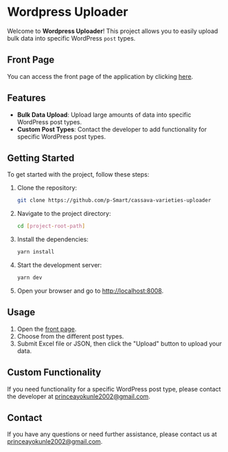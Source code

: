# Wordpress Uploader

Welcome to **Wordpress Uploader**! This project allows you to easily upload bulk data into specific WordPress `post` types.

## Front Page

You can access the front page of the application by clicking [here](http://localhost:8008).

## Features

- **Bulk Data Upload**: Upload large amounts of data into specific WordPress post types.
- **Custom Post Types**: Contact the developer to add functionality for specific WordPress post types.

## Getting Started

To get started with the project, follow these steps:

1. Clone the repository:
    ```sh
    git clone https://github.com/p-Smart/cassava-varieties-uploader
    ```
2. Navigate to the project directory:
    ```sh
    cd [project-root-path]
    ```
3. Install the dependencies:
    ```sh
    yarn install
    ```
4. Start the development server:
    ```sh
    yarn dev
    ```
5. Open your browser and go to [http://localhost:8008](http://localhost:8008).

## Usage

1. Open the [front page](http://localhost:8008).
2. Choose from the different post types.
3. Submit Excel file or JSON, then click the "Upload" button to upload your data.

## Custom Functionality

If you need functionality for a specific WordPress post type, please contact the developer at [princeayokunle2002@gmail.com](mailto:princeayokunle2002@gmail.com).

## Contact

If you have any questions or need further assistance, please contact us at [princeayokunle2002@gmail.com](mailto:princeayokunle2002@gmail.com).
